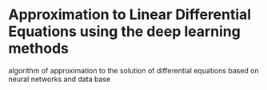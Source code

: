 # Approximation to Linear Differential Equations using the deep learning methods
algorithm of approximation to the solution of differential equations based on neural networks and data base
